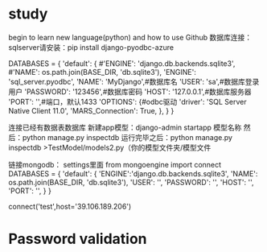 # study
begin to learn new language(python) and how to use Github
数据库连接：
sqlserver请安装：pip install django-pyodbc-azure

DATABASES = {
    'default': {
        #'ENGINE': 'django.db.backends.sqlite3',
        #'NAME': os.path.join(BASE_DIR, 'db.sqlite3'),
        'ENGINE': 'sql_server.pyodbc',
        'NAME': 'MyDjango',#数据库名
        'USER': 'sa',#数据库登录用户
        'PASSWORD': '123456',#数据库密码
        'HOST': '127.0.0.1',#数据库服务器
        'PORT': '',#端口，默认1433
        'OPTIONS': {#odbc驱动
            'driver': 'SQL Server Native Client 11.0',
            'MARS_Connection': True,
        },
    }
 }
 
 连接已经有数据表数据库
 新建app模型：django-admin startapp 模型名称
 然后：python manage.py inspectdb 
 运行完毕之后：python manage.py inspectdb >TestModel/models2.py（你的模型文件夹/模型文件
 
 
链接mongodb：
settings里面
from mongoengine import connect
DATABASES = {
        'default': {
            'ENGINE':'django.db.backends.sqlite3',
            'NAME': os.path.join(BASE_DIR, 'db.sqlite3'),
            'USER': '',
            'PASSWORD': '',
            'HOST': '',
            'PORT': '',
        }
 }

connect('test',host='39.106.189.206')
# Password validation
